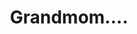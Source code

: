 ---
pid: ch739
title: Grandmom....
location_transcription: Center City
coordinates: "[-75.1777311, 39.9504338]"
zipcode: '19130'
gen_neighborhood: North Philadelphia
neighborhood: Art Museum,Francisville
outside_phl: 
age: '60'
age_range: 60-69
instagram: 
image_file_name: ch_739.jpg
proposal_transcription: Grandmom's are a very important monuments in Phila, pa. We
  represent the world.
topic: Family,Women
topic_summary: 0, 0
type: Other No Form,Image
keywords_other: grandmothers, grandmoms, care, family
credit: Cheree Cotton
image_labels: 
twitter: 
facebook: 
permalink: "/monuments/ch739/"
layout: item-page
---